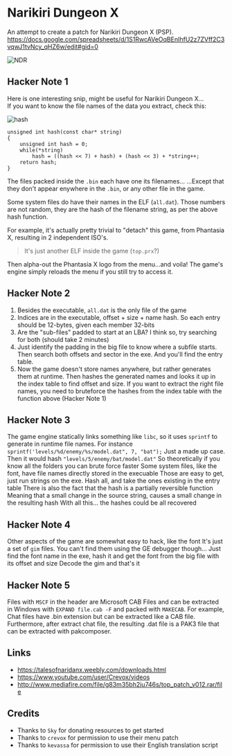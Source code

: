 # Narikiri Dungeon X
An attempt to create a patch for Narikiri Dungeon X (PSP).  
https://docs.google.com/spreadsheets/d/1S1RwcAVeOqBEnIhfU2z7ZVff2C3vqwJ1tvNcy_qHZ6w/edit#gid=0

![NDR](https://raw.githubusercontent.com/pnvnd/Narikiri-Dungeon-X/main/images/ndr.png)  

## Hacker Note 1
Here is one interesting snip, might be useful for Narikiri Dungeon X...  
If you want to know the file names of the data you extract, check this:

![hash](https://raw.githubusercontent.com/pnvnd/Narikiri-Dungeon-X/main/images/hash.png)  

```
unsigned int hash(const char* string)
{
    unsigned int hash = 0;
    while(*string)
        hash = ((hash << 7) + hash) + (hash << 3) + *string++;
    return hash;
}
```

The files packed inside the `.bin` each have one its filenames...
...Except that they don't appear enywhere in the `.bin`, or any other file in the game.  

Some system files do have their names in the ELF (`all.dat`).
Those numbers are not random, they are the hash of the filename string, as per the above hash function.

For example, it's actually pretty trivial to "detach" this game, from Phantasia X, resulting in 2 independent ISO's.
> It's just another ELF inside the game (`top.prx`?)

Then alpha-out the Phantasia X logo from the menu...and voila!
The game's engine simply reloads the menu if you still try to access it.


## Hacker Note 2
1. Besides the executable, `all.dat` is the only file of the game
2. Indices are in the executable, offset + size + name hash.  So each entry should be 12-bytes, given each member 32-bits
3. Are the "sub-files" padded to start at an LBA? I think so, try searching for both (should take 2 minutes)
4. Just identify the padding in the big file to know where a subfile starts. Then search both offsets and sector in the exe. And you'll find the entry table.
5. Now the game doesn't store names anywhere, but rather generates them at runtime. Then hashes the generated names and looks it up in the index table to find offset and size. If you want to extract the right file names, you need to bruteforce the hashes from the index table with the function above (Hacker Note 1)

## Hacker Note 3
The game engine statically links something like `libc`, so it uses `sprintf` to generate in runtime file names.
For instance `sprintf('levels/%d/enemy/%s/model.dat", 7, "bat");`
Just a made up case. Then it would hash `"levels/5/enemy/bat/model.dat"`
So theoretically if you know all the folders you can brute force faster
Some system files, like the font, have file names directly stored in the execuable
Those are easy to get, just run strings on the exe. Hash all, and take the ones existing in the entry table
There is also the fact that the hash is a partially reversible function
Meaning that a small change in the source string, causes a small change in the resulting hash
With all this... the hashes could be all recovered

## Hacker Note 4
Other aspects of the game are somewhat easy to hack, like the font
It's just a set of `gim` files. You can't find them using the GE debugger though...
Just find the font name in the exe, hash it and get the font from the big file with its offset and size
Decode the gim and that's it

## Hacker Note 5
Files with `MSCF` in the header are Microsoft CAB Files and can be extracted in Windows with `EXPAND file.cab -F` and packed with `MAKECAB`.  For example, Chat files have .bin extension but can be extracted like a CAB file.  Furthermore, after extract chat file, the resulting .dat file is a PAK3 file that can be extracted with pakcomposer.

## Links
- https://talesofnaridanx.weebly.com/downloads.html
- https://www.youtube.com/user/Crevox/videos
- http://www.mediafire.com/file/g83m35bh2ju746s/top_patch_v012.rar/file

## Credits
- Thanks to `Sky` for donating resources to get started
- Thanks to `crevox` for permission to use their menu patch
- Thanks to `kevassa` for permission to use their English translation script
